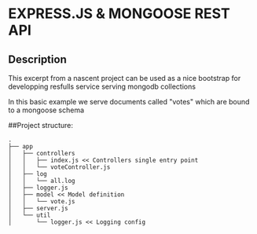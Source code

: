 # EXPRESS.JS & MONGOOSE REST API

## Description

This excerpt from a nascent project can be used as a nice bootstrap for developping resfulls service serving mongodb collections

In this basic example we serve documents called "votes" which are bound to a mongoose schema

##Project structure:

```
.
├── app
│   ├── controllers
│   │   ├── index.js << Controllers single entry point
│   │   └── voteController.js
│   ├── log
│   │   └── all.log
│   ├── logger.js 
│   ├── model << Model definition
│   │   └── vote.js 
│   ├── server.js
│   └── util
│       └── logger.js << Logging config
```
